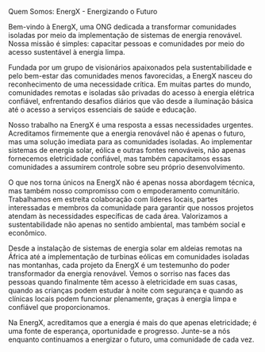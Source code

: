Quem Somos: EnergX - Energizando o Futuro

Bem-vindo à EnergX, uma ONG dedicada a transformar comunidades isoladas por meio da implementação de sistemas de energia renovável. Nossa missão é simples: capacitar pessoas e comunidades por meio do acesso sustentável à energia limpa.

Fundada por um grupo de visionários apaixonados pela sustentabilidade e pelo bem-estar das comunidades menos favorecidas, a EnergX nasceu do reconhecimento de uma necessidade crítica. Em muitas partes do mundo, comunidades remotas e isoladas são privadas do acesso à energia elétrica confiável, enfrentando desafios diários que vão desde a iluminação básica até o acesso a serviços essenciais de saúde e educação.

Nosso trabalho na EnergX é uma resposta a essas necessidades urgentes. Acreditamos firmemente que a energia renovável não é apenas o futuro, mas uma solução imediata para as comunidades isoladas. Ao implementar sistemas de energia solar, eólica e outras fontes renováveis, não apenas fornecemos eletricidade confiável, mas também capacitamos essas comunidades a assumirem controle sobre seu próprio desenvolvimento.

O que nos torna únicos na EnergX não é apenas nossa abordagem técnica, mas também nosso compromisso com o empoderamento comunitário. Trabalhamos em estreita colaboração com líderes locais, partes interessadas e membros da comunidade para garantir que nossos projetos atendam às necessidades específicas de cada área. Valorizamos a sustentabilidade não apenas no sentido ambiental, mas também social e econômico.

Desde a instalação de sistemas de energia solar em aldeias remotas na África até a implementação de turbinas eólicas em comunidades isoladas nas montanhas, cada projeto da EnergX é um testemunho do poder transformador da energia renovável. Vemos o sorriso nas faces das pessoas quando finalmente têm acesso à eletricidade em suas casas, quando as crianças podem estudar à noite com segurança e quando as clínicas locais podem funcionar plenamente, graças à energia limpa e confiável que proporcionamos.

Na EnergX, acreditamos que a energia é mais do que apenas eletricidade; é uma fonte de esperança, oportunidade e progresso. Junte-se a nós enquanto continuamos a energizar o futuro, uma comunidade de cada vez.
